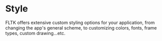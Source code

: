 # Style

FLTK offers extensive custom styling options for your application, from changing the app's general scheme, to customizing colors, fonts, frame types, custom drawing...etc.
